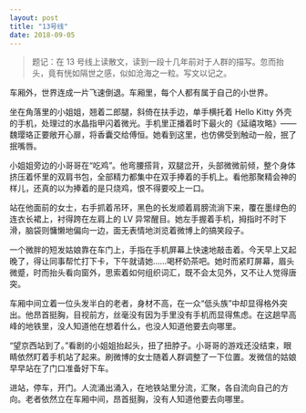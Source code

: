 ```yaml
---
layout: post
title: "13号线"
date: 2018-09-05
---
```


> 题记：在 13 号线上读散文，读到一段十几年前对于人群的描写。忽而抬头，竟有恍如隔世之感，似如沧海之一粒。写文以记之。

车厢外，世界连成一片飞速倒退。车厢里，每个人都有属于自己的小世界。

坐在角落里的小姐姐，翘着二郎腿，斜倚在扶手边，单手横托着 Hello Kitty 外壳的手机，处理过的水晶指甲闪着微光。手机里正播着时下最火的《延禧攻略》——魏璎珞正要敞开心扉，将香囊交给傅恒。她看到这里，也仿佛受到触动一般，抿了抿嘴唇。

小姐姐旁边的小哥哥在“吃鸡”。他弯腰搭背，双腿岔开，头部微微前倾，整个身体挤压着怀里的双肩书包，全部精力都集中在双手捧着的手机上。看他那聚精会神的样儿，还真的以为捧着的是只烧鸡，恨不得要咬上一口。

站在他面前的女士，右手抓着吊环，黑色的长发顺着肩膀流淌下来，覆在墨绿色的连衣长裙上，衬得跨在左肩上的 LV 异常醒目。她左手握着手机，拇指时不时下滑，脑袋则慵懒地偏向一边，面无表情地浏览着微博上的搞笑段子。

一个微胖的短发姑娘靠在车门上，手指在手机屏幕上快速地敲击着。今天早上又起晚了，得让同事帮忙打下卡，下午就请她……喝杯奶茶吧。她时而紧盯屏幕，眉头微蹙，时而抬头看向窗外，思索着如何组织词汇，既不会太见外，又不让人觉得唐突。

车厢中间立着一位头发半白的老者，身材不高，在一众“低头族”中却显得格外突出。他昂首挺胸，目视前方，丝毫没有因为手里没有手机而显得焦虑。在这趟早高峰的地铁里，没人知道他在想着什么，也没人知道他要去向哪里。

“望京西站到了。”看剧的小姐姐抬起头，扭了扭脖子。小哥哥的游戏还没结束，眼睛依然盯着手机站了起来。刷微博的女士随着人群调整了一下位置。发微信的姑娘早早站在了门口准备好下车。

进站，停车，开门。人流涌出涌入，在地铁站里分流，汇聚，各自流向自己的方向。老者依然立在车厢中间，昂首挺胸，没有人知道他要去向哪里。
